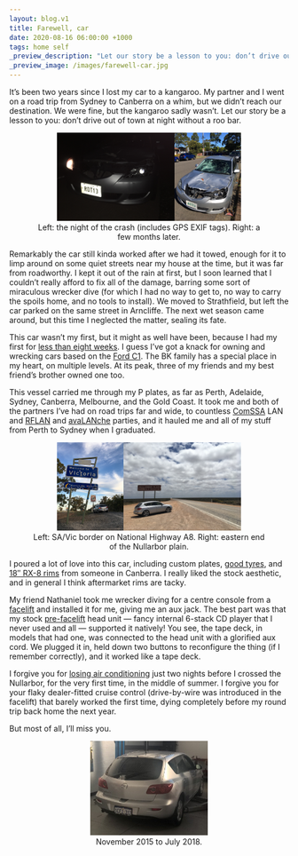 ```yaml
---
layout: blog.v1
title: Farewell, car
date: 2020-08-16 06:00:00 +1000
tags: home self
_preview_description: "Let our story be a lesson to you: don’t drive out of town at night without a roo bar."
_preview_image: /images/farewell-car.jpg
---
```


It’s been two years since I lost my car to a kangaroo.
My partner and I went on a road trip from Sydney to Canberra on a whim, but we didn’t reach our destination.
We were fine, but the kangaroo sadly wasn’t.
Let our story be a lesson to you: don’t drive out of town at night without a roo bar.

<style>
figure { text-align: center; }
</style>

<figure>
<a href="/images/IMG_2786.JPG"><img src="/images/IMG_2786.JPG" width="50%"></a><a href="/images/IMG_3173.JPG"><img src="/images/IMG_3173.JPG" width="28.125%"></a>
<figcaption>Left: the night of the crash (includes GPS EXIF tags). Right: a few months later.</figcaption>
</figure>

Remarkably the car still kinda worked after we had it towed, enough for it to limp around on some quiet streets near my house at the time, but it was far from roadworthy.
I kept it out of the rain at first, but I soon learned that I couldn’t really afford to fix all of the damage, barring some sort of miraculous wrecker dive (for which I had no way to get to, no way to carry the spoils home, and no tools to install).
We moved to Strathfield, but left the car parked on the same street in Arncliffe.
The next wet season came around, but this time I neglected the matter, sealing its fate.

This car wasn’t my first, but it might as well have been, because I had my first for [less than eight weeks].
I guess I’ve got a knack for owning and wrecking cars based on the [Ford C1].
The BK family has a special place in my heart, on multiple levels.
At its peak, three of my friends and my best friend’s brother owned one too.

[less than eight weeks]: https://twitter.com/dazabani/status/635052216882098177
[Ford C1]: https://en.wikipedia.org/wiki/Ford_C1_platform

This vessel carried me through my P plates, as far as Perth, Adelaide, Sydney, Canberra, Melbourne, and the Gold Coast.
It took me and both of the partners I’ve had on road trips far and wide, to countless [ComSSA] LAN and [RFLAN] and [avaLANche] parties, and it hauled me and all of my stuff from Perth to Sydney when I graduated.

[ComSSA]: https://www.comssa.org.au
[RFLAN]: https://www.rflan.org
[avaLANche]: https://avalanchegaming.org

<figure>
<a href="/images/IMG_1043.JPG"><img src="/images/IMG_1043.JPG" width="28.125%"></a><a href="/images/IMG_1879.JPG"><img src="/images/IMG_1879.JPG" width="50%"></a>
<figcaption>Left: SA/Vic border on National Highway A8. Right: eastern end of the Nullarbor plain.</figcaption>
</figure>

I poured a lot of love into this car, including custom plates, [good tyres], and [18″ RX-8 rims] from someone in Canberra.
I really liked the stock aesthetic, and in general I think aftermarket rims are tacky.

[good tyres]: https://twitter.com/dazabani/status/814004872399814656
[18″ RX-8 rims]: https://twitter.com/dazabani/status/858521417985310720

My friend Nathaniel took me wrecker diving for a centre console from a [facelift] and installed it for me, giving me an aux jack.
The best part was that my stock [pre-facelift] head unit — fancy internal 6-stack CD player that I never used and all — supported it natively!
You see, the tape deck, in models that had one, was connected to the head unit with a glorified aux cord.
We plugged it in, held down two buttons to reconfigure the thing (if I remember correctly), and it worked like a tape deck.

[facelift]: https://en.wikipedia.org/w/index.php?title=Mazda3&oldid=966457055#2007
[pre-facelift]: https://en.wikipedia.org/w/index.php?title=Mazda3&oldid=966457055#2006

I forgive you for [losing air conditioning] just two nights before I crossed the Nullarbor, for the very first time, in the middle of summer.
I forgive you for your flaky dealer-fitted cruise control (drive-by-wire was introduced in the facelift) that barely worked the first time, dying completely before my round trip back home the next year.

But most of all, I’ll miss you.

[losing air conditioning]: https://twitter.com/dazabani/status/814649305218723840

<figure>
<a href="/images/CURAUGBUcAA2k6Y.jpg"><img src="/images/CURAUGBUcAA2k6Y.jpg" width="50%"></a>
<figcaption>November 2015 to July 2018.</figcaption>
</figure>
